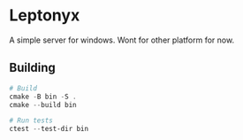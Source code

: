 # Leptonyx

A simple server for windows.
Wont for other platform for now.

## Building

```powershell
# Build
cmake -B bin -S .
cmake --build bin

# Run tests
ctest --test-dir bin
```
